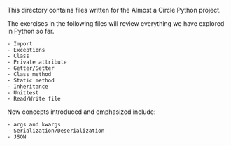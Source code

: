This directory contains files written for the Almost a Circle Python project. 

The exercises in the following files will review everything we have explored in Python so far.

    - Import
    - Exceptions
    - Class
    - Private attribute
    - Getter/Setter
    - Class method
    - Static method
    - Inheritance
    - Unittest
    - Read/Write file

New concepts introduced and emphasized include:

    - args and kwargs
    - Serialization/Deserialization
    - JSON